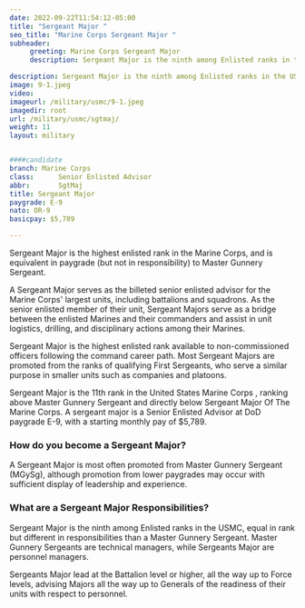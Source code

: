 ```yaml
---
date: 2022-09-22T11:54:12-05:00
title: "Sergeant Major "
seo_title: "Marine Corps Sergeant Major "
subheader:
     greeting: Marine Corps Sergeant Major  
     description: Sergeant Major is the ninth among Enlisted ranks in the USMC, equal in rank but different in responsibilities than a Master Gunnery Sergeant. Master Gunnery Sergeants are technical managers, while Sergeants Major are personnel managers.

description: Sergeant Major is the ninth among Enlisted ranks in the USMC, equal in rank but different in responsibilities than a Master Gunnery Sergeant. 
image: 9-1.jpeg
video: 
imageurl: /military/usmc/9-1.jpeg
imagedir: root
url: /military/usmc/sgtmaj/
weight: 11
layout: military


####candidate
branch: Marine Corps
class:		Senior Enlisted Advisor
abbr:		SgtMaj
title: Sergeant Major 
paygrade: E-9
nato: OR-9
basicpay: $5,789

---
```


Sergeant Major is the highest enlisted rank in the Marine Corps, and is equivalent in paygrade (but not in responsibility) to Master Gunnery Sergeant.

A Sergeant Major serves as the billeted senior enlisted advisor for the Marine Corps' largest units, including battalions and squadrons. As the senior enlisted member of their unit, Sergeant Majors serve as a bridge between the enlisted Marines and their commanders and assist in unit logistics, drilling, and disciplinary actions among their Marines.

Sergeant Major is the highest enlisted rank available to non-commissioned officers following the command career path. Most Sergeant Majors are promoted from the ranks of qualifying First Sergeants, who serve a similar purpose in smaller units such as companies and platoons.

Sergeant Major is the 11th rank in the United States Marine Corps , ranking above Master Gunnery Sergeant and directly below Sergeant Major Of The Marine Corps. A sergeant major is a Senior Enlisted Advisor at DoD paygrade E-9, with a starting monthly pay of $5,789.

### How do you become a Sergeant Major?
A Sergeant Major is most often promoted from Master Gunnery Sergeant (MGySg), although promotion from lower paygrades may occur with sufficient display of leadership and experience.

### What are a Sergeant Major Responsibilities?
Sergeant Major is the ninth among Enlisted ranks in the USMC, equal in rank but different in responsibilities than a Master Gunnery Sergeant. Master Gunnery Sergeants are technical managers, while Sergeants Major are personnel managers.

Sergeants Major lead at the Battalion level or higher, all the way up to Force levels, advising Majors all the way up to Generals of the readiness of their units with respect to personnel.
